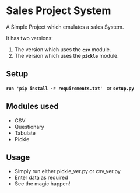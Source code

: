 # Sales Project System

A Simple Project which emulates a sales System.

It has two versions: 

1. The version which uses the **```csv```** module.
2. The version which uses the **```pickle```** module.

## Setup
**```run 'pip install -r requirements.txt' ```** or **```setup.py```**

## Modules used
* CSV
* Questionary
* Tabulate
* Pickle

## Usage
* Simply run either pickle_ver.py or csv_ver.py
* Enter data as required
* See the magic happen!